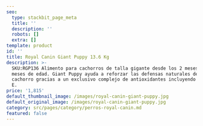 ```yaml
---
seo:
  type: stackbit_page_meta
  title: ''
  description: ''
  robots: []
  extra: []
template: product
id: ''
title: Royal Canin Giant Puppy 13.6 Kg
description: >-
  SKU:RGP136 Alimento para cachorros de talla gigante desde los 2 meses a los 8
  meses de edad. Giant Puppy ayuda a reforzar las defensas naturales de su
  cachorro gracias a un exclusivo complejo de antioxidantes incluyendo vitamina
  E.
price: '1,815'
default_thumbnail_image: /images/royal-canin-giant-puppy.jpg
default_original_image: /images/royal-canin-giant-puppy.jpg
category: src/pages/category/perros-royal-canin.md
featured: false
---
```

